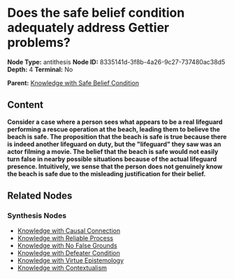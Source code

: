 # Does the safe belief condition adequately address Gettier problems?

**Node Type:** antithesis
**Node ID:** 8335141d-3f8b-4a26-9c27-737480ac38d5
**Depth:** 4
**Terminal:** No

**Parent:** [Knowledge with Safe Belief Condition](knowledge-with-safe-belief-condition-synthesis-3194ee30-1b5e-4a93-bae5-e38d2f6a5176.md)

## Content

**Consider a case where a person sees what appears to be a real lifeguard performing a rescue operation at the beach, leading them to believe the beach is safe. The proposition that the beach is safe is true because there is indeed another lifeguard on duty, but the "lifeguard" they saw was an actor filming a movie. The belief that the beach is safe would not easily turn false in nearby possible situations because of the actual lifeguard presence. Intuitively, we sense that the person does not genuinely know the beach is safe due to the misleading justification for their belief.**

## Related Nodes

### Synthesis Nodes

- [Knowledge with Causal Connection](knowledge-with-causal-connection-synthesis-10e1aa62-0ac9-4ec2-8838-e9b8384c2ab2.md)
- [Knowledge with Reliable Process](knowledge-with-reliable-process-synthesis-46dfe375-fbcd-4c89-b9a9-29bdeb2e11b0.md)
- [Knowledge with No False Grounds](knowledge-with-no-false-grounds-synthesis-7a4e30f1-b532-40e2-a217-f274e990e87b.md)
- [Knowledge with Defeater Condition](knowledge-with-defeater-condition-synthesis-c8e1a4e0-52e1-4c7e-9289-471deec296b9.md)
- [Knowledge with Virtue Epistemology](knowledge-with-virtue-epistemology-synthesis-bd1dbf55-e721-476e-ab77-eadc8d54f041.md)
- [Knowledge with Contextualism](knowledge-with-contextualism-synthesis-93cb6e51-8e86-41a2-a91f-f7cf83cda14e.md)
